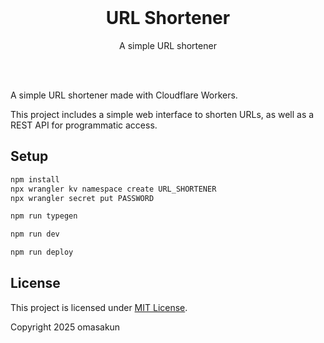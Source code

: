 <br>
<div align="center">
  <h1>URL Shortener</h1>
  <p>A simple URL shortener</p>
</div>
<br>
<br>

A simple URL shortener made with Cloudflare Workers.

This project includes a simple web interface to shorten URLs, as well as a REST API for programmatic access.

## Setup

```bash
npm install
npx wrangler kv namespace create URL_SHORTENER
npx wrangler secret put PASSWORD

npm run typegen

npm run dev

npm run deploy
```


## License

This project is licensed under [MIT License](LICENSE).

Copyright 2025 omasakun

